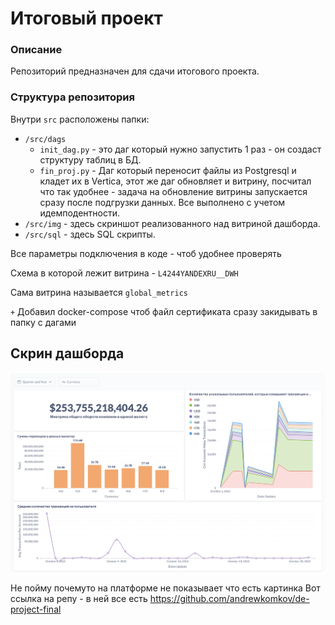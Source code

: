 # Итоговый проект

### Описание
Репозиторий предназначен для сдачи итогового проекта.

### Структура репозитория

Внутри `src` расположены папки:

- `/src/dags`
	* `init_dag.py` - это даг который нужно запустить 1 раз - он создаст структуру таблиц в БД.
	* `fin_proj.py` - Даг который переносит файлы из Postgresql и кладет их в Vertica, этот же даг обновляет и витрину, посчитал что так удобнее - задача на обновление витрины запускается сразу после подгрузки данных. Все выполнено с учетом идемподентности.
- `/src/img` - здесь скриншот реализованного над витриной дашборда.
- `/src/sql` - здесь SQL скрипты.


Все параметры подключения в коде - чтоб удобнее проверять

Схема в которой лежит витрина - `L4244YANDEXRU__DWH`

Сама витрина называется `global_metrics`

`+` Добавил docker-compose чтоб файл сертификата сразу закидывать в папку с дагами

## Скрин дашборда

![Screenshot](src/img/DashBoard.png)

Не пойму почемуто на платформе не показывает что есть картинка
Вот ссылка на репу - в ней все есть
https://github.com/andrewkomkov/de-project-final